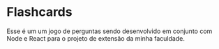 # Flashcards
Esse é um um jogo de perguntas sendo desenvolvido em conjunto com Node e React para o projeto de extensão da minha faculdade.
